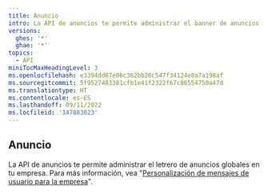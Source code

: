 ```yaml
---
title: Anuncio
intro: La API de anuncios te permite administrar el banner de anuncios globales de tu empresa.
versions:
  ghes: '*'
  ghae: '*'
topics:
  - API
miniTocMaxHeadingLevel: 3
ms.openlocfilehash: e3394dd67e06c362bb26c547f34124e8a7a198af
ms.sourcegitcommit: 5f9527483381cfb1e41f2322f67c80554750a47d
ms.translationtype: HT
ms.contentlocale: es-ES
ms.lasthandoff: 09/11/2022
ms.locfileid: '147883023'
---
```

## Anuncio

La API de anuncios te permite administrar el letrero de anuncios globales en tu empresa. Para más información, vea "[Personalización de mensajes de usuario para la empresa](/admin/user-management/customizing-user-messages-for-your-enterprise#creating-a-global-announcement-banner)".
